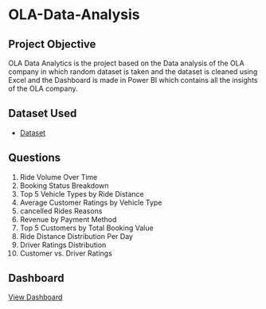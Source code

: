 # OLA-Data-Analysis
## Project Objective 
OLA Data Analytics is the project based on the Data analysis of the OLA company in which random dataset is taken and the dataset is cleaned using Excel and the Dashboard is made in Power BI which contains all the insights of the OLA company.

## Dataset Used 
- <a href="https://github.com/Sagar0908/OLA-Data-Analysis/blob/main/Bookings.xlsx">Dataset</a>

## Questions
1. Ride Volume Over Time
2. Booking Status Breakdown
3. Top 5 Vehicle Types by Ride Distance
4. Average Customer Ratings by Vehicle Type
5. cancelled Rides Reasons
6. Revenue by Payment Method
7. Top 5 Customers by Total Booking Value
8. Ride Distance Distribution Per Day
9. Driver Ratings Distribution
10. Customer vs. Driver Ratings

## Dashboard
<a href="https://github.com/Sagar0908/OLA-Data-Analysis/blob/main/OLA%20data%20Analyst.jpg">View Dashboard </a>
